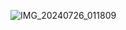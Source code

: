 ![IMG_20240726_011809](https://github.com/user-attachments/assets/2c5b4edf-3ffd-4372-bd57-a6511fd28ac7)

